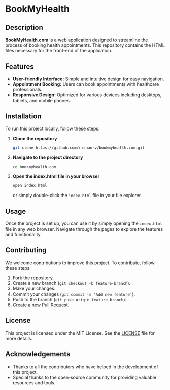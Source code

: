 # BookMyHealth

## Description
**BookMyHealth.com** is a web application designed to streamline the process of booking health appointments. This repository contains the HTML files necessary for the front-end of the application.

## Features
- **User-friendly Interface:** Simple and intuitive design for easy navigation.
- **Appointment Booking:** Users can book appointments with healthcare professionals.
- **Responsive Design:** Optimized for various devices including desktops, tablets, and mobile phones.

## Installation
To run this project locally, follow these steps:

1. **Clone the repository**
    ```bash
    git clone https://github.com/risnanrv/bookmyhealth.com.git
    ```
2. **Navigate to the project directory**
    ```bash
    cd bookmyhealth.com
    ```
3. **Open the index.html file in your browser**
    ```bash
    open index.html
    ```
    or simply double-click the `index.html` file in your file explorer.

## Usage
Once the project is set up, you can use it by simply opening the `index.html` file in any web browser. Navigate through the pages to explore the features and functionality.

## Contributing
We welcome contributions to improve this project. To contribute, follow these steps:

1. Fork the repository.
2. Create a new branch (`git checkout -b feature-branch`).
3. Make your changes.
4. Commit your changes (`git commit -m 'Add new feature'`).
5. Push to the branch (`git push origin feature-branch`).
6. Create a new Pull Request.

## License
This project is licensed under the MIT License. See the [LICENSE](LICENSE) file for more details.

## Acknowledgements
- Thanks to all the contributors who have helped in the development of this project.
- Special thanks to the open-source community for providing valuable resources and tools.
